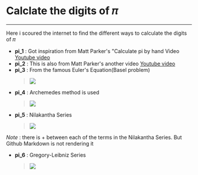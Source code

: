 # Calclate the digits of 𝜋
---

Here i scoured the internet to find the different ways to calculate the digits of 𝜋

* **pi_1** : Got inspiration from Matt Parker's "Calculate pi by    hand Video [Youtube video](https://www.youtube.com/watch?v=CKl1B8y4qXw "Matt Parker's video")
* **pi_2** : This is also from Matt Parker's another video [Youtube video](https://www.youtube.com/watch?v=LhlqCJjbEa0 "Other Video")
* **pi_3** : From the famous Euler's Equation(Basel problem) 
   >  <img src="https://render.githubusercontent.com/render/math?math=\pi = \sum_{n=1}^{\infty} \frac{1}{n^2}">
* **pi_4** : Archemedes method is used 
    > <img src="https://render.githubusercontent.com/render/math?math=\lim_{n\to\infty} n\sin(\frac{180}{n})">
* **pi_5** : Nilakantha Series
  > <img src="https://render.githubusercontent.com/render/math?math=\pi = 3 + \frac{4}{2\times3\times4} plus \frac{4}{4\times5\times6} plus \frac{4}{6\times7\times8} .....">
*Note* : there is + between each of the terms in the Nilakantha Series. But Github Markdown is not rendering it
* **pi_6** :  Gregory-Leibniz Series
  > <img src="https://render.githubusercontent.com/render/math?math=\frac{\pi}{6} =1 - \frac{1}{3} plus \frac{1}{5} - \frac{1}{7} plus \frac{1}{9} .....">




